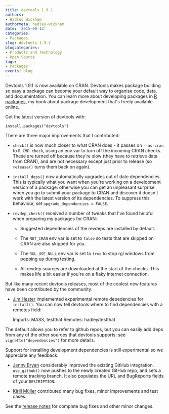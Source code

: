 ```yaml
---
title: devtools 1.9.1
authors: 
- Hadley Wickham
authormeta: hadley-wickham
date: '2015-09-13'
categories:
- Packages
slug: devtools-1-9-1
blogcategories:
- Products and Technology
- Open Source
tags:
- Packages
events: blog
---
```



Devtools 1.9.1 is now available on CRAN. Devtools makes package building so easy a package can become your default way to organise code, data, and documentation. You can learn more about developing packages in [R packages](http://r-pkgs.had.co.nz/), my book about package development that's freely available online..

Get the latest version of devtools with:

```{{r}}
install.packages("devtools")
```

There are three major improvements that I contributed:

  * `check()` is now much closer to what CRAN does - it passes on `--as-cran` to `R CMD check`, using an env var to turn off the incoming CRAN checks. These are turned off because they're slow (they have to retrieve data from CRAN), and are not necessary except just prior to release (so `release()` turns them back on again).

  * `install_deps()` now automatically upgrades out of date dependencies. This is typically what you want when you're working on a development version of a package: otherwise you can get an unpleasant surprise when you go to submit your package to CRAN and discover it doesn't work with the latest version of its dependencies. To suppress this behaviour, set `upgrade_dependencies = FALSE`.

  * `revdep_check()` received a number of tweaks that I've found helpful when preparing my packages for CRAN:

    * Suggested dependencies of the revdeps are installed by default.

    * The `NOT_CRAN` env var is set to `false` so tests that are skipped on CRAN are also skipped for you.

    * The `RGL_USE_NULL` env var is set to `true` to stop rgl windows from popping up during testing.

    * All revdep sources are downloaded at the start of the checks. This makes life a bit easier if you're on a flaky internet connection.

But like many recent devtools releases, most of the coolest new features have been contributed by the community:

  * [Jim Hester](http://www.jimhester.com) implemented experimental remote depedencies for `install()`. You can now tell devtools where to find dependencies with a remotes field:

    Imports:
      MASS,
      testthat
    Remotes:
      hadley/testthat

The default allows you to refer to github repos, but you can easily add deps from any of the other sources that devtools supports: see `vignette("dependencies")` for more details.

Support for installing development dependencies is still experimental so we appreciate any feedback.

  * [Jenny Bryan](http://www.stat.ubc.ca/~jenny/) considerably improved the existing GitHub integration. `use_github()` now pushes to the newly created GitHub repo, and sets a remote tracking branch. It also populates the URL and BugReports fields of your `DESCRIPTION`.

  * [Kirill Müller](https://github.com/krlmlr) contributed many bug fixes, minor improvements and test cases.

See the [release notes](https://github.com/hadley/devtools/releases/tag/v1.9.1) for complete bug fixes and other minor changes.

